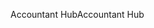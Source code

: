 <span data-ttu-id="3a3e7-101">Accountant Hub</span><span class="sxs-lookup"><span data-stu-id="3a3e7-101">Accountant Hub</span></span>
